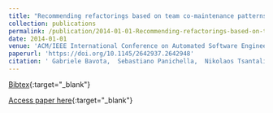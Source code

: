 ```yaml
---
title: "Recommending refactorings based on team co-maintenance patterns"
collection: publications
permalink: /publication/2014-01-01-Recommending-refactorings-based-on-team-co-maintenance-patterns
date: 2014-01-01
venue: 'ACM/IEEE International Conference on Automated Software Engineering, ASE &apos;14, Vasteras, Sweden - September 15 - 19, 2014'
paperurl: 'https://doi.org/10.1145/2642937.2642948'
citation: ' Gabriele Bavota,  Sebastiano Panichella,  Nikolaos Tsantalis,  Massimiliano Di Penta,  Rocco Oliveto,  Gerardo Canfora, &quot;Recommending refactorings based on team co-maintenance patterns.&quot; ACM/IEEE International Conference on Automated Software Engineering, ASE &amp;apos;14, Vasteras, Sweden - September 15 - 19, 2014, 2014.'
---
```

[Bibtex](https://dblp.org/rec/bib/conf/kbse/BavotaPTPOC14){:target="_blank"}

[Access paper here](https://doi.org/10.1145/2642937.2642948){:target="_blank"}
